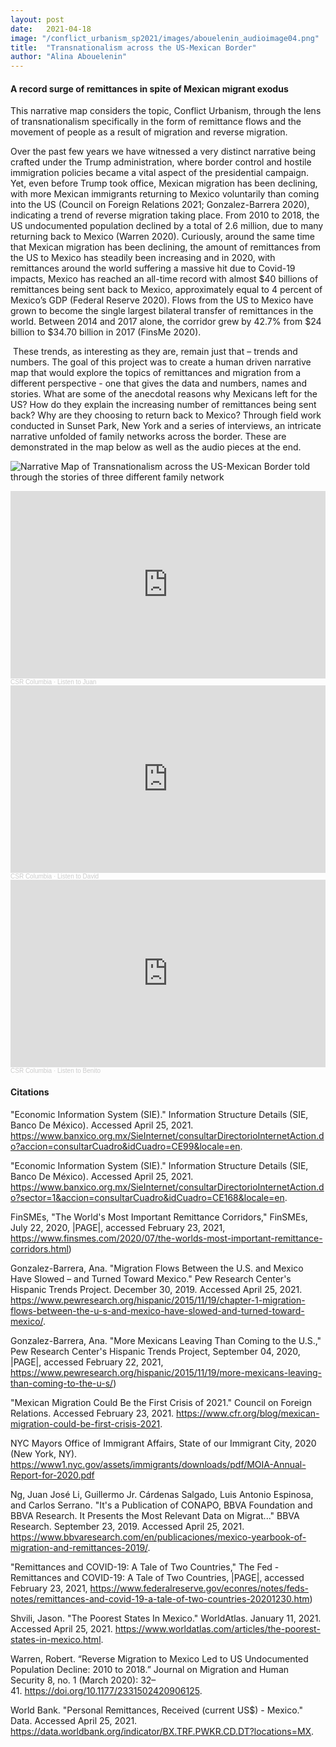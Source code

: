 ```yaml
---
layout: post
date:   2021-04-18
image: "/conflict_urbanism_sp2021/images/abouelenin_audioimage04.png"
title:  "Transnationalism across the US-Mexican Border"
author: "Alina Abouelenin"
---
```


#### A record surge of remittances in spite of Mexican migrant exodus  


This narrative map considers the topic, Conflict Urbanism, through the lens of transnationalism specifically in the form of remittance flows and the movement of people as a result of migration and reverse migration.


Over the past few years we have witnessed a very distinct narrative being crafted under the Trump administration, where border control and hostile immigration policies became a vital aspect of the presidential campaign. Yet, even before Trump took office, Mexican migration has been declining, with more Mexican immigrants returning to Mexico voluntarily than coming into the US (Council on Foreign Relations 2021; Gonzalez-Barrera 2020), indicating a trend of reverse migration taking place.  From 2010 to 2018, the US undocumented population declined by a total of 2.6 million, due to many returning back to Mexico (Warren 2020). Curiously, around the same time that Mexican migration has been declining, the amount of remittances from the US to Mexico has steadily been increasing and in 2020, with remittances around the world suffering a massive hit due to Covid-19 impacts, Mexico has reached an all-time record with almost $40 billions of remittances being sent back to Mexico, approximately equal to 4 percent of Mexico’s GDP (Federal Reserve 2020). Flows from the US to Mexico have grown to become the single largest bilateral transfer of remittances in the world. Between 2014 and 2017 alone, the corridor grew by 42.7% from $24 billion to $34.70 billion in 2017 (FinsMe 2020).


 These trends, as interesting as they are, remain just that – trends and numbers. The goal of this project was to create a human driven narrative map that would explore the topics of remittances and migration from a different perspective - one that gives the data and numbers, names and stories. What are some of the anecdotal reasons why Mexicans left for the US? How do they explain the increasing number of remittances being sent back? Why are they choosing to return back to Mexico? Through field work conducted in Sunset Park, New York and a series of interviews, an intricate narrative unfolded of family networks across the border. These are demonstrated in the map below as well as the audio pieces at the end. 


![Narrative Map of Transnationalism across the US-Mexican Border told through the stories of three different family network](/conflict_urbanism_sp2021/images/abouelenin_map_2.jpg)


<iframe width="100%" height="300" scrolling="no" frameborder="no" allow="autoplay" src="https://w.soundcloud.com/player/?url=https%3A//api.soundcloud.com/tracks/1036515433&color=%23ff5500&auto_play=false&hide_related=false&show_comments=true&show_user=true&show_reposts=false&show_teaser=true&visual=true"></iframe><div style="font-size: 10px; color: #cccccc;line-break: anywhere;word-break: normal;overflow: hidden;white-space: nowrap;text-overflow: ellipsis; font-family: Interstate,Lucida Grande,Lucida Sans Unicode,Lucida Sans,Garuda,Verdana,Tahoma,sans-serif;font-weight: 100;"><a href="https://soundcloud.com/user-698238591" title="CSR Columbia" target="_blank" style="color: #cccccc; text-decoration: none;">CSR Columbia</a> · <a href="https://soundcloud.com/user-698238591/listen-to-juan" title="Listen to Juan" target="_blank" style="color: #cccccc; text-decoration: none;">Listen to Juan</a></div>


<iframe width="100%" height="300" scrolling="no" frameborder="no" allow="autoplay" src="https://w.soundcloud.com/player/?url=https%3A//api.soundcloud.com/tracks/1036515820&color=%23ff5500&auto_play=false&hide_related=false&show_comments=true&show_user=true&show_reposts=false&show_teaser=true&visual=true"></iframe><div style="font-size: 10px; color: #cccccc;line-break: anywhere;word-break: normal;overflow: hidden;white-space: nowrap;text-overflow: ellipsis; font-family: Interstate,Lucida Grande,Lucida Sans Unicode,Lucida Sans,Garuda,Verdana,Tahoma,sans-serif;font-weight: 100;"><a href="https://soundcloud.com/user-698238591" title="CSR Columbia" target="_blank" style="color: #cccccc; text-decoration: none;">CSR Columbia</a> · <a href="https://soundcloud.com/user-698238591/listen-to-david" title="Listen to David" target="_blank" style="color: #cccccc; text-decoration: none;">Listen to David</a></div>


<iframe width="100%" height="300" scrolling="no" frameborder="no" allow="autoplay" src="https://w.soundcloud.com/player/?url=https%3A//api.soundcloud.com/tracks/1036516084&color=%23ff5500&auto_play=false&hide_related=false&show_comments=true&show_user=true&show_reposts=false&show_teaser=true&visual=true"></iframe><div style="font-size: 10px; color: #cccccc;line-break: anywhere;word-break: normal;overflow: hidden;white-space: nowrap;text-overflow: ellipsis; font-family: Interstate,Lucida Grande,Lucida Sans Unicode,Lucida Sans,Garuda,Verdana,Tahoma,sans-serif;font-weight: 100;"><a href="https://soundcloud.com/user-698238591" title="CSR Columbia" target="_blank" style="color: #cccccc; text-decoration: none;">CSR Columbia</a> · <a href="https://soundcloud.com/user-698238591/listen-to-benito" title="Listen to Benito" target="_blank" style="color: #cccccc; text-decoration: none;">Listen to Benito</a></div>




#### Citations


"Economic Information System (SIE)." Information Structure Details (SIE, Banco De México). Accessed April 25, 2021. https://www.banxico.org.mx/SieInternet/consultarDirectorioInternetAction.do?accion=consultarCuadro&idCuadro=CE99&locale=en.


"Economic Information System (SIE)." Information Structure Details (SIE, Banco De México). Accessed April 25, 2021. https://www.banxico.org.mx/SieInternet/consultarDirectorioInternetAction.do?sector=1&accion=consultarCuadro&idCuadro=CE168&locale=en.


FinSMEs, "The World's Most Important Remittance Corridors," FinSMEs, July 22, 2020, |PAGE|, accessed February 23, 2021, https://www.finsmes.com/2020/07/the-worlds-most-important-remittance-corridors.html)


Gonzalez-Barrera, Ana. "Migration Flows Between the U.S. and Mexico Have Slowed – and Turned Toward Mexico." Pew Research Center's Hispanic Trends Project. December 30, 2019. Accessed April 25, 2021. https://www.pewresearch.org/hispanic/2015/11/19/chapter-1-migration-flows-between-the-u-s-and-mexico-have-slowed-and-turned-toward-mexico/.


Gonzalez-Barrera, Ana. "More Mexicans Leaving Than Coming to the U.S.," Pew Research Center's Hispanic Trends Project, September 04, 2020, |PAGE|, accessed February 22, 2021, https://www.pewresearch.org/hispanic/2015/11/19/more-mexicans-leaving-than-coming-to-the-u-s/)


"Mexican Migration Could Be the First Crisis of 2021." Council on Foreign Relations. Accessed February 23, 2021. https://www.cfr.org/blog/mexican-migration-could-be-first-crisis-2021.


NYC Mayors Office of Immigrant Affairs, State of our Immigrant City, 2020 (New York, NY). https://www1.nyc.gov/assets/immigrants/downloads/pdf/MOIA-Annual-Report-for-2020.pdf


Ng, Juan José Li, Guillermo Jr. Cárdenas Salgado, Luis Antonio Espinosa, and Carlos Serrano. "It's a Publication of CONAPO, BBVA Foundation and BBVA Research. It Presents the Most Relevant Data on Migrat..." BBVA Research. September 23, 2019. Accessed April 25, 2021. https://www.bbvaresearch.com/en/publicaciones/mexico-yearbook-of-migration-and-remittances-2019/.


"Remittances and COVID-19: A Tale of Two Countries," The Fed - Remittances and COVID-19: A Tale of Two Countries, |PAGE|, accessed February 23, 2021, https://www.federalreserve.gov/econres/notes/feds-notes/remittances-and-covid-19-a-tale-of-two-countries-20201230.htm)


Shvili, Jason. "The Poorest States In Mexico." WorldAtlas. January 11, 2021. Accessed April 25, 2021. https://www.worldatlas.com/articles/the-poorest-states-in-mexico.html.

Warren, Robert. “Reverse Migration to Mexico Led to US Undocumented Population Decline: 2010 to 2018.” Journal on Migration and Human Security 8, no. 1 (March 2020): 32–41. https://doi.org/10.1177/2331502420906125.

World Bank. "Personal Remittances, Received (current US$) - Mexico." Data. Accessed April 25, 2021. https://data.worldbank.org/indicator/BX.TRF.PWKR.CD.DT?locations=MX.
